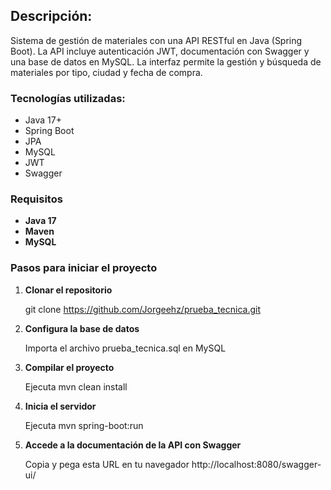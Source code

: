 ## Descripción:
Sistema de gestión de materiales con una API RESTful en Java (Spring Boot). La API incluye autenticación JWT, documentación con Swagger y una base de datos en MySQL. La interfaz permite la gestión y búsqueda de materiales por tipo, ciudad y fecha de compra.

### Tecnologías utilizadas:

- Java 17+
- Spring Boot
- JPA
- MySQL
- JWT
- Swagger

### Requisitos

- **Java 17**
- **Maven**
- **MySQL**

### Pasos para iniciar el proyecto

1. **Clonar el repositorio**

   git clone https://github.com/Jorgeehz/prueba_tecnica.git

2. **Configura la base de datos**

   Importa el archivo prueba_tecnica.sql en MySQL

3. **Compilar el proyecto**

   Ejecuta mvn clean install
 
4. **Inicia el servidor**

   Ejecuta mvn spring-boot:run

5. **Accede a la documentación de la API con Swagger**

   Copia y pega esta URL en tu navegador http://localhost:8080/swagger-ui/

